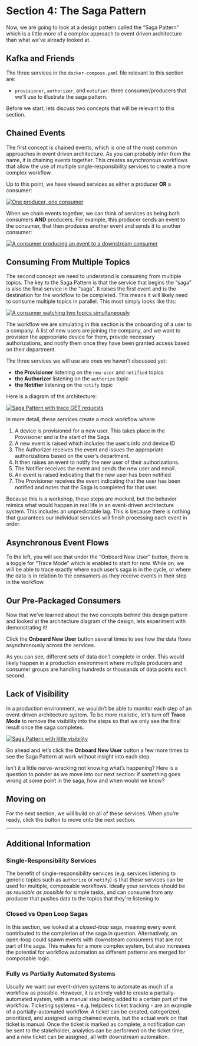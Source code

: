 # Section 4: The Saga Pattern

Now, we are going to look at a design pattern called the “Saga Pattern” which is a little more of a complex approach to event driven architecture than what we’ve already looked at.  

## Kafka and Friends

The three services in the `docker-compose.yaml` file relevant to this section are:
- `provisioner`, `authorizer`, and `notifier`: three consumer/producers that we'll use to illustrate the saga pattern.

Before we start, lets discuss two concepts that will be relevant to this section.

## Chained Events

The first concept is chained events, which is one of the most common approaches in event driven architecture.  As you can probably infer from the name, it is chaining events together.  This creates asynchronous workflows that allow the use of multiple single-responsibility services to create a more complex workflow.

Up to this point, we have viewed services as either a producer **OR** a consumer:

<a href="images/s4.4.jpg" class="glightbox">
    <img src="images/s4.4.jpg" alt="One producer, one consumer"/>
</a>

When we chain events together, we can think of services as being both consumers **AND** producers.  For example, this producer sends an event to the consumer, that then produces another event and sends it to another consumer:

<a href="images/s4.5.jpg" class="glightbox">
    <img src="images/s4.5.jpg" alt="A consumer producing an event to a downstream consumer"/>
</a>

## Consuming From Multiple Topics

The second concept we need to understand is consuming from multiple topics.  The key to the Saga Pattern is that the service that begins the “saga” is also the final service in the “saga”.  It raises the first event and is the destination for the workflow to be completed.  This means it will likely need to consume multiple topics in parallel.  This most simply looks like this:

<a href="images/s4.3.jpg" class="glightbox">
    <img src="images/s4.3.jpg" alt="A consumer watching two topics simultaneously"/>
</a>

The workflow we are simulating in this section is the onboarding of a user to a company.  A list of new users are joining the company, and we want to provision the appropriate device for them, provide necessary authorizations, and notify them once they have been granted access based on their department. 

The three services we will use are ones we haven’t discussed yet:
- **the Provisioner** listening on the `new-user` and `notified` topics
- **the Authorizer** listening on the `authorize` topic
- **the Notifier** listening on the `notify` topic

Here is a diagram of the architecture:

<a href="images/s4.1.jpg" class="glightbox">
    <img src="images/s4.1.jpg" alt="Saga Pattern with trace GET requests"/>
</a>

In more detail, these services create a mock workflow where:

1.  A device is provisioned for a new user.  This takes place in the Provisioner and is the start of the Saga.
2. A new event is raised which includes the user’s info and device ID
3. The Authorizer receives the event and issues the appropriate authorizations based on the user’s department.
4. It then raises an event to notify the new user of their authorizations.
5. The Notifier receives the event and sends the new user and email.
6. An event is raised indicating that the new user has been notified
7. The Provisioner receives the event indicating that the user has been notified and notes that the Saga is completed for that user.

Because this is a workshop, these steps are mocked, but the behavior mimics what would happen in real life in an event-driven architecture system.  This includes an unpredictable lag.  This is because there is nothing that guarantees our individual services will finish processing each event in order.
## Asynchronous Event Flows

To the left, you will see that under the “Onboard New User” button, there is a toggle for “Trace Mode” which is enabled to start for now.  While on, we will be able to trace exactly where each user’s saga is in the cycle, or where the data is in relation to the consumers as they receive events in their step in the workflow.

## Our Pre-Packaged Consumers

Now that we’ve learned about the two concepts behind this design pattern and looked at the architecture diagram of the design, lets experiment with demonstrating it!

Click the **Onboard New User** button several times to see how the data flows asynchronously across the services.

As you can see, different sets of data don’t complete in order.  This would likely happen in a production environment where multiple producers and consumer groups are handling hundreds or thousands of data points each second.

## Lack of Visibility

In a production environment, we wouldn’t be able to monitor each step of an event-driven architecture system.  To be more realistic, let’s turn off **Trace Mode** to remove the visibility into the steps so that we only see the final result once the saga completes.

<a href="images/s4.2.jpg" class="glightbox">
    <img src="images/s4.2.jpg" alt="Saga Pattern with little visibility"/>
</a>

Go ahead and let’s click the **Onboard New User** button a few more times to see the Saga Pattern at work without insight into each step.  

Isn’t it a little nerve-wracking not knowing what’s happening?  Here is a question to ponder as we move into our next section: if something goes wrong at some point in the saga, how and when would we know?

## Moving on

For the next section, we will build on all of these services.  When you’re ready, click the button to move onto the next section.

<hr>

## Additional Information

### Single-Responsibility Services

The benefit of single-responsibility services (e.g. services listening to generic topics such as `authorize` or `notify`) is that these services can be used for multiple, composable workflows.  Ideally your services should be *as reusable as possible* for simple tasks, and can consume from any producer that pushes data to the topics that they're listening to.

### Closed vs Open Loop Sagas

In this section, we looked at a *closed-loop* saga, meaning every event contributed to the completion of the saga in question.  Alternatively, an open-loop could spawn events with downstream consumers that are not part of the saga.  This makes for a more complex system, but also increases the potential for workflow automation as different patterns are merged for composable logic.

### Fully vs Partially Automated Systems

Usually we want our event-driven systems to automate as much of a workflow as possible.  However, it is entirely valid to create a partially-automated system, with a manual step being added to a certain part of the workflow.  Ticketing systems - e.g. helpdesk ticket tracking - are an example of a partially-automated workflow. A ticket can be created, categorized, prioritized, and assigned using chained events, but the actual work on that ticket is manual.  Once the ticket is marked as complete, a notification can be sent to the stakeholder, analytics can be performed on the ticket time, and a new ticket can be assigned, all with downstream automation. 
